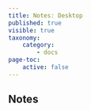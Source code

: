 ```yaml
---
title: Notes: Desktop
published: true
visible: true
taxonomy:
    category:
        - docs
page-toc:
    active: false
---
```


## Notes
